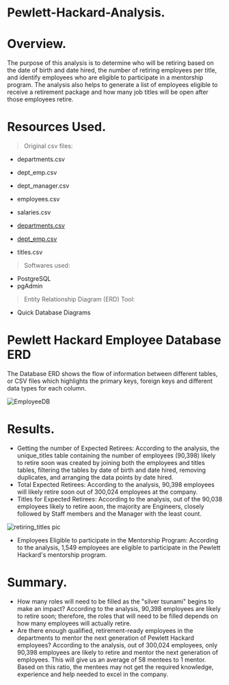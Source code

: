 # Pewlett-Hackard-Analysis.
# Overview.
The purpose of this analysis is to determine who will be retiring based on the date of birth and date hired, the number of retiring employees per title, and identify employees who are eligible to participate in a mentorship program. The analysis also helps to generate a list of employees eligible to receive a retirement package and how many job titles will be open after those employees retire. 

# Resources Used.
> Original csv files:
   * departments.csv
   * dept_emp.csv
   * dept_manager.csv
   * employees.csv
   * salaries.csv
   * [departments.csv](https://github.com/fa7i3/Pewlett-Hackard-Analysis/files/8964452/departments.csv)
   * [dept_emp.csv](https://github.com/fa7i3/Pewlett-Hackard-Analysis/files/8964456/dept_emp.csv)


   * titles.csv

> Softwares used:
   * PostgreSQL
   * pgAdmin

> Entity Relationship Diagram (ERD) Tool:
   * Quick Database Diagrams
 
# Pewlett Hackard Employee Database ERD
The Database ERD shows the flow of information between different tables, or CSV files which highlights the primary keys, foreign keys and different data types for each column.

![EmployeeDB](https://user-images.githubusercontent.com/104453593/175185784-b8e02050-19c7-45d1-ae05-0b178ad26cb6.png)

# Results.
* Getting the number of Expected Retirees: According to the analysis, the unique_titles table containing the number of employees (90,398) likely to retire soon was created by joining both the employees and titles tables, filtering the tables by date of birth and date hired, removing duplicates, and arranging the data points by date hired. 
* Total Expected Retirees: 
According to the analysis, 90,398 employees will likely retire soon out of 300,024 employees at the company.
* Titles for Expected Retirees: 
According to the analysis, out of the 90,038 employees likely to retire aoon, the majority are Engineers, closely followed by Staff members and the Manager with the least count.

![retiring_titles pic](https://user-images.githubusercontent.com/104453593/175187996-fbbdd2b8-1fb0-4816-9dca-780046ddf6ce.PNG)

* Employees Eligible to participate in the Mentorship Program:
According to the analysis, 1,549 employees are eligible to participate in the Pewlett Hackard's mentorship program.

# Summary.
* How many roles will need to be filled as the "silver tsunami" begins to make an impact? 
According to the analysis, 90,398 employees are likely to retire soon; therefore, the roles that will need to be filled depends on how many employees will actually retire.
* Are there enough qualified, retirement-ready employees in the departments to mentor the next generation of Pewlett Hackard employees?
According to the analysis, out of 300,024 employees, only 90,398 employees are likely to retire and mentor the next generation of employees. This will give us an average of 58 mentees to 1 mentor. Based on this ratio, the mentees may not get the required knowledge, experience and help needed to excel in the company.
